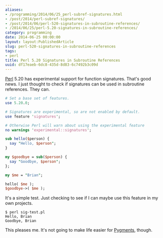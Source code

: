```yaml
---
aliases:
- /programming/2014/06/25_perl-subref-signatures.html
- /post/2014/perl-subref-signatures/
- /post/2014/06/perl-520-signatures-in-subroutine-references/
- /2014/06/25/perl-5.20-signatures-in-subroutine-references/
category: programming
date: 2014-06-25 00:00:00
layout: layout:PublishedArticle
slug: perl-520-signatures-in-subroutine-references
tags:
- perl
title: Perl 5.20 Signatures in Subroutine References
uuid: df17eaeb-6dc8-435d-8d83-6c7492b3c09d
---
```


[Perl]: http://perl.org
[Perl][] 5.20 has experimental support for function signatures. That's good 
news. I just thought to check if signatures can be used in subroutine 
references. They can.
<!--more-->

```perl
# Set a base set of features.
use 5.20.0;

# Signatures are experimental, so are not enabled by default.
use feature 'signatures';

# Otherwise Perl will warn about using the experimental feature
no warnings 'experimental::signatures';

sub hello($person) {
  say "Hello, $person";
}

my $goodbye = sub($person) {
  say "Goodbye, $person";
};

my $me = "Brian";

hello( $me );
$goodbye->( $me );
```

It's a simple test. Just checking to see if I can maybe use this feature in 
my own projects.

    $ perl sig-test.pl
    Hello, Brian
    Goodbye, Brian

[Pygments]: http://pygments.org/

This pleases me. It's not going to make life easier for [Pygments][], though.
